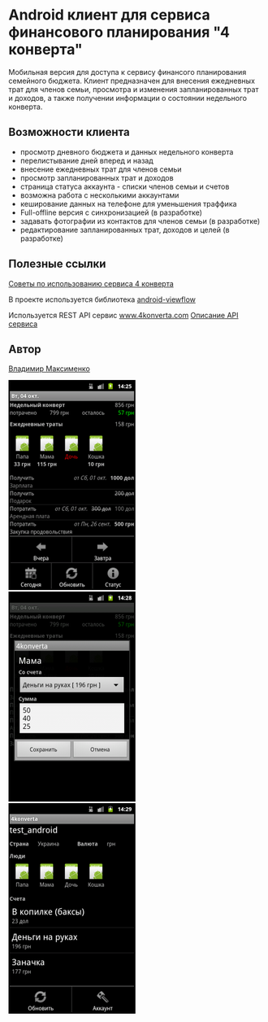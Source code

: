 # Android клиент для сервиса финансового планирования "4 конверта"

Мобильная версия для доступа к сервису финансого планирования семейного бюджета.
Клиент предназначен для внесения ежедневных трат для членов семьи, 
просмотра и изменения запланированных трат и доходов, а также получении информации о состоянии недельного конверта.

## Возможности клиента

* просмотр дневного бюджета и данных недельного конверта
* перелистывание дней вперед и назад  
* внесение ежедневных трат для членов семьи
* просмотр запланированных трат и доходов
* страница статуса аккаунта - списки членов семьи и счетов
* возможна работа с несколькими аккаунтами
* кеширование данных на телефоне для уменьшения траффика
* Full-offline версия с синхронизацией (в разработке)
* задавать фотографии из контактов для членов семьи (в разработке)
* редактирование запланированных трат, доходов и целей (в разработке)

## Полезные ссылки

[Советы по использованию сервиса 4 конверта](http://www.4konverta.com/blog/)

В проекте используется библиотека [android-viewflow](https://github.com/pakerfeldt/android-viewflow)

Используется REST API сервис www.4konverta.com
[Описание API сервиса](http://code.google.com/p/4k-api/wiki/ApiDescription)

## Автор
[Владимир Максименко](http://about.me/voldemar)

![android client 4konverta](https://github.com/Voldemar123/android-4konverta/raw/master/data/screen.png "перелистываем дневной бюджет") 
&nbsp;&nbsp; ![android client 4konverta](https://github.com/Voldemar123/android-4konverta/raw/master/data/screen2.png "редактирование ежедневных трат")
&nbsp;&nbsp; ![android client 4konverta](https://github.com/Voldemar123/android-4konverta/raw/master/data/screen3.png "статус аккаунта")